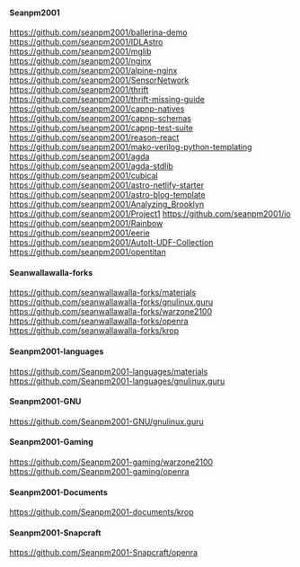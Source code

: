 #### Seanpm2001

https://github.com/seanpm2001/ballerina-demo <!-- 01 !-->
https://github.com/seanpm2001/IDLAstro <!-- 02 !-->
https://github.com/seanpm2001/mglib <!-- 03 !-->
https://github.com/seanpm2001/nginx <!-- 04 !-->
https://github.com/seanpm2001/alpine-nginx <!-- 05 !-->
https://github.com/seanpm2001/SensorNetwork <!-- 06 !-->
https://github.com/seanpm2001/thrift <!-- 07 !-->
https://github.com/seanpm2001/thrift-missing-guide <!-- 08 !-->
https://github.com/seanpm2001/capnp-natives <!-- 09 !-->
https://github.com/seanpm2001/capnp-schemas <!-- 10 !-->
https://github.com/seanpm2001/capnp-test-suite <!-- 11 !-->
https://github.com/seanpm2001/reason-react <!-- 12 !-->
https://github.com/seanpm2001/mako-verilog-python-templating <!-- 13 !-->
https://github.com/seanpm2001/agda <!-- 14 !-->
https://github.com/seanpm2001/agda-stdlib <!-- 15 !-->
https://github.com/seanpm2001/cubical <!-- 16 !-->
https://github.com/seanpm2001/astro-netlify-starter <!-- 17 !-->
https://github.com/seanpm2001/astro-blog-template <!-- 18 !-->
https://github.com/seanpm2001/Analyzing_Brooklyn <!-- 19 !-->
https://github.com/seanpm2001/Project1 <!-- 20 !-->
https://github.com/seanpm2001/io <!-- 21 !-->
https://github.com/seanpm2001/Rainbow <!-- 22 !-->
https://github.com/seanpm2001/eerie <!-- 23 !-->
https://github.com/seanpm2001/AutoIt-UDF-Collection <!-- 24 !-->
https://github.com/seanpm2001/opentitan <!-- 25 !-->

#### Seanwallawalla-forks

https://github.com/seanwallawalla-forks/materials
https://github.com/seanwallawalla-forks/gnulinux.guru
https://github.com/seanwallawalla-forks/warzone2100
https://github.com/seanwallawalla-forks/openra
https://github.com/seanwallawalla-forks/krop

#### Seanpm2001-languages

https://github.com/Seanpm2001-languages/materials
https://github.com/Seanpm2001-languages/gnulinux.guru

#### Seanpm2001-GNU

https://github.com/Seanpm2001-GNU/gnulinux.guru

#### Seanpm2001-Gaming

https://github.com/Seanpm2001-gaming/warzone2100
https://github.com/Seanpm2001-gaming/openra

#### Seanpm2001-Documents

https://github.com/Seanpm2001-documents/krop

#### Seanpm2001-Snapcraft

https://github.com/Seanpm2001-Snapcraft/openra


